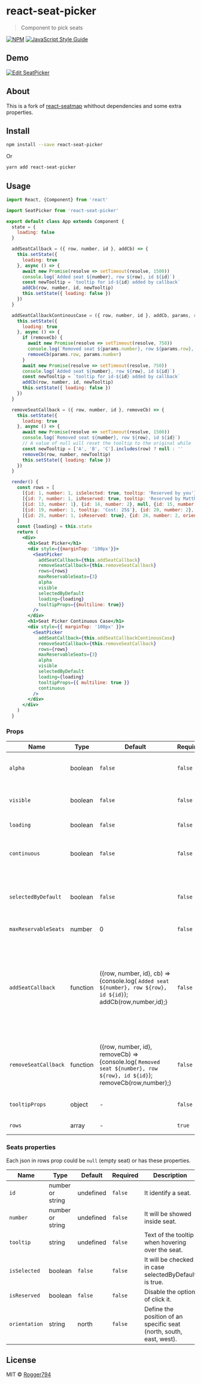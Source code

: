 # react-seat-picker

> Component to pick seats

[![NPM](https://img.shields.io/npm/v/react-seat-picker.svg)](https://www.npmjs.com/package/react-seat-picker) [![JavaScript Style Guide](https://img.shields.io/badge/code_style-standard-brightgreen.svg)](https://standardjs.com)

## Demo

<!-- This is the [Demo Page](https://rogger794.github.io/react-seat-picker/). -->

[![Edit SeatPicker](https://codesandbox.io/static/img/play-codesandbox.svg)](https://codesandbox.io/s/nwk09p7o34?fontsize=14)

## About

This is a fork of [react-seatmap](https://www.npmjs.com/package/react-seatmap) whithout dependencies and some extra properties.

## Install

```bash
npm install --save react-seat-picker
```

Or

```bash
yarn add react-seat-picker
```

## Usage

```jsx
import React, {Component} from 'react'

import SeatPicker from 'react-seat-picker'

export default class App extends Component {
  state = {
    loading: false
  }

  addSeatCallback = ({ row, number, id }, addCb) => {
    this.setState({
      loading: true
    }, async () => {
      await new Promise(resolve => setTimeout(resolve, 1500))
      console.log(`Added seat ${number}, row ${row}, id ${id}`)
      const newTooltip = `tooltip for id-${id} added by callback`
      addCb(row, number, id, newTooltip)
      this.setState({ loading: false })
    })
  }

  addSeatCallbackContinousCase = ({ row, number, id }, addCb, params, removeCb) => {
    this.setState({
      loading: true
    }, async () => {
      if (removeCb) {
        await new Promise(resolve => setTimeout(resolve, 750))
        console.log(`Removed seat ${params.number}, row ${params.row}, id ${params.id}`)
        removeCb(params.row, params.number)
      }
      await new Promise(resolve => setTimeout(resolve, 750))
      console.log(`Added seat ${number}, row ${row}, id ${id}`)
      const newTooltip = `tooltip for id-${id} added by callback`
      addCb(row, number, id, newTooltip)
      this.setState({ loading: false })
    })
  }

  removeSeatCallback = ({ row, number, id }, removeCb) => {
    this.setState({
      loading: true
    }, async () => {
      await new Promise(resolve => setTimeout(resolve, 1500))
      console.log(`Removed seat ${number}, row ${row}, id ${id}`)
      // A value of null will reset the tooltip to the original while '' will hide the tooltip
      const newTooltip = ['A', 'B', 'C'].includes(row) ? null : ''
      removeCb(row, number, newTooltip)
      this.setState({ loading: false })
    })
  }

  render() {
    const rows = [
      [{id: 1, number: 1, isSelected: true, tooltip: 'Reserved by you'}, {id: 2, number: 2, tooltip: 'Cost: 15$'}, null, {id: 3, number: '3', isReserved: true, orientation: 'east', tooltip: 'Reserved by Rogger'}, {id: 4, number: '4', orientation: 'west'}, null, {id: 5, number: 5}, {id: 6, number: 6}],
      [{id: 7, number: 1, isReserved: true, tooltip: 'Reserved by Matthias Nadler'}, {id: 8, number: 2, isReserved: true}, null, {id: 9, number: '3', isReserved: true, orientation: 'east'}, {id: 10, number: '4', orientation: 'west'}, null, {id: 11, number: 5}, {id: 12, number: 6}],
      [{id: 13, number: 1}, {id: 14, number: 2}, null, {id: 15, number: 3, isReserved: true, orientation: 'east'}, {id: 16, number: '4', orientation: 'west'}, null, {id: 17, number: 5}, {id: 18, number: 6}],
      [{id: 19, number: 1, tooltip: 'Cost: 25$'}, {id: 20, number: 2}, null, {id: 21, number: 3, orientation: 'east'}, {id: 22, number: '4', orientation: 'west'}, null, {id: 23, number: 5}, {id: 24, number: 6}],
      [{id: 25, number: 1, isReserved: true}, {id: 26, number: 2, orientation: 'east'}, null, {id: 27, number: '3', isReserved: true}, {id: 28, number: '4', orientation: 'west'}, null,{id: 29, number: 5, tooltip: 'Cost: 11$'}, {id: 30, number: 6, isReserved: true}]
    ]
    const {loading} = this.state
    return (
      <div>
        <h1>Seat Picker</h1>
        <div style={{marginTop: '100px'}}>
          <SeatPicker
            addSeatCallback={this.addSeatCallback}
            removeSeatCallback={this.removeSeatCallback}
            rows={rows}
            maxReservableSeats={3}
            alpha
            visible
            selectedByDefault
            loading={loading}
            tooltipProps={{multiline: true}}
          />
        </div>
        <h1>Seat Picker Continuous Case</h1>
        <div style={{ marginTop: '100px' }}>
          <SeatPicker
            addSeatCallback={this.addSeatCallbackContinousCase}
            removeSeatCallback={this.removeSeatCallback}
            rows={rows}
            maxReservableSeats={3}
            alpha
            visible
            selectedByDefault
            loading={loading}
            tooltipProps={{ multiline: true }}
            continuous
          />
        </div>
      </div>
    )
  }
```

### Props

Name | Type | Default | Required|Description
---- | ----- | ------- | ------ | -----------
`alpha` | boolean | `false` | `false` | Enumerate your rows using letters (`true`), otherwise using numbers (`false`).
`visible` | boolean | `false` | `false` | Shows the row numbers (`true`), otherwise they are hidden (`false`).
`loading` | boolean | `false` | `false` | Shows a white mask on the seatpicker.
`continuous` | boolean | `false` | `false` | Allows to continue select seats while remove previos ones if you already have max reservable seats.
`selectedByDefault` | boolean | `false` | `false` | Allow to have already selected seats (`true`), otherwise (`false`) they aren´t going to be checked by their isSelected property.
`maxReservableSeats` | number | 0 | `false` | Limits the number of selectable seats.
`addSeatCallback` | function | ({row, number, id}, cb) => {console.log( `Added seat ${number}, row ${row}, id ${id}`); addCb(row,number,id);} | `false` | Should be customized as you need. Remember to use addCb(row,number,id) for accepting the selection, otherwise ommit it. For continuous case see the example where should use removeCb(day,number) for previoslyselected appointment.
`removeSeatCallback` | function | ({row, number, id}, removeCb) => {console.log( `Removed seat ${number}, row ${row}, id ${id}`); removeCb(row,number);} | `false` | Should be customized as you need. Remember to use removeCb(row,number) for accepting the deselection, otherwise ommit it.
`tooltipProps` | object | - | `false` | An object with props (options) for the [react-tooltip](https://www.npmjs.com/package/react-tooltip) components.
`rows` | array | - | `true` | Array of arrays of json. (See next section).

### Seats properties

Each json in rows prop could be `null` (empty seat) or has these properties.

Name | Type | Default | Required|Description
---- | ----- | ------- | ------ | -----------
`id` | number or string | undefined | `false` | It identify a seat.
`number` | number or string | undefined | `false` | It will be showed inside seat.
`tooltip` | string | undefined | `false` | Text of the tooltip when hovering over the seat.
`isSelected` | boolean | `false` | `false` | It will be checked in case selectedByDefault is true.
`isReserved` | boolean | `false` | `false` | Disable the option of click it.
`orientation` | string | north | `false` | Define the position of an specific seat (north, south, east, west).

## License

MIT © [Rogger794](https://github.com/Rogger794)
